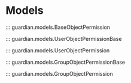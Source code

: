 # Models

::: guardian.models.BaseObjectPermission

::: guardian.models.UserObjectPermissionBase

::: guardian.models.UserObjectPermission

::: guardian.models.GroupObjectPermissionBase

::: guardian.models.GroupObjectPermission
